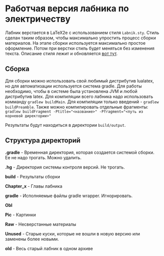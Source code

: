 # Работчая версия лабника по электричеству #

Лабник верстается в LaTeX2e с использованием стиля `Labnik.sty`. Стиль сделан таким образом, чтобы максимально упростить процесс сборки материалов. На этапе сборки используется максимально простое оформление. Потом при верстки стиль будет меняться без изменения текста. Описание стиля лежит и обновляется [вот тут](https://bitbucket.org/mipt-npm/labnik_iii/wiki/LaTeX:%20%D0%92%D0%B5%D1%80%D1%81%D1%82%D0%BA%D0%B0).

## Сборка ##

Для сборки можно использовать свой любимый дистрибутив lualatex, но для автоматизации используется система gradle. Для работы необходимо, чтобы в системе была установлена JVM и любой дистрибутив latex.
Для компиляции всего лабника надо использовать комманду `gradlew buildMain`.
Для компиляции только введений - `gradlew buildPreamble`.
Также можно компилировать отдельные фрагменты: `gradlew buildFragment -Ptitle="<название>" -Pfragment="<путь из корневой директории>"`

Результаты будут находиться в директории `build/output`.


## Структура директорий ##
**.gradle** - Временная директория, которая создается системой сборки. Ее не надо трогать. Можно удалить.

**.hg** - Директория системы контроля версий. Не трогать.

**build** - Результаты сборки  

**Chapter_x** - Главы лабника

**gradle** - Исполняемые файлы gradle wrapper. Игнорировать.

**Obl**

**Pic** - Картинки

**Raw** - Несверстанные материалы

**Unused** - Старые куски, которые не вошли в новую версию или заменены более новыми.

**old** - Весь старый лабник в одном архиве
